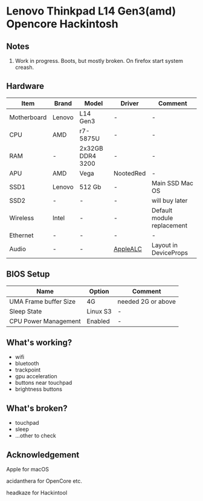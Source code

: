 # Lenovo Thinkpad L14 Gen3(amd) Opencore Hackintosh

## Notes
1. Work in progress. Boots, but mostly broken. On firefox start system creash.

## Hardware
| Item | Brand | Model | Driver | Comment |
|-----|-----|-----|-----|-----|
| Motherboard | Lenovo | L14 Gen3 | - | - |
| CPU | AMD | r7-5875U | - | - |
| RAM | - | 2x32GB DDR4 3200 | - | - |
| APU | AMD | Vega | NootedRed | - |
| SSD1 | Lenovo | 512 Gb | - | Main SSD Mac OS |
| SSD2 | - | - | - | will buy later |
| Wireless | Intel | - | - | Default module replacement |
| Ethernet | - | - | - | - |
| Audio | - | - | [AppleALC](https://github.com/acidanthera/AppleALC) | Layout in DeviceProps |


## BIOS Setup
| Name | Option | Comment |
| --- | --- | --- |
| UMA Frame buffer Size | 4G | needed 2G or above |
| Sleep State | Linux S3 | - |
| CPU Power Management | Enabled | - |

## What's working?
- wifi
- bluetooth
- trackpoint
- gpu acceleration
- buttons near touchpad
- brightness buttons

## What's broken?
- touchpad
- sleep
- ...other to check

## Acknowledgement
Apple for macOS

acidanthera for OpenCore etc.

headkaze for Hackintool
